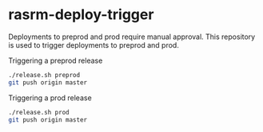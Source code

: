 # rasrm-deploy-trigger
Deployments to preprod and prod require manual approval. This repository is used to trigger deployments to preprod and prod.

Triggering a preprod release
```bash
./release.sh preprod
git push origin master
```

Triggering a prod release
```bash
./release.sh prod
git push origin master
```
